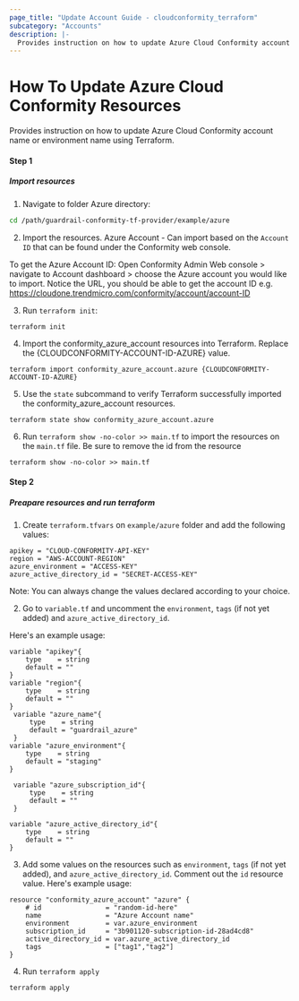 ```yaml
---
page_title: "Update Account Guide - cloudconformity_terraform"
subcategory: "Accounts"
description: |-
  Provides instruction on how to update Azure Cloud Conformity account name or environment name using Terraform.
---
```


# How To Update Azure Cloud Conformity Resources
Provides instruction on how to update Azure Cloud Conformity account name or environment name using Terraform.

#### Step 1

##### Import resources
1. Navigate to folder Azure directory:
```sh
cd /path/guardrail-conformity-tf-provider/example/azure
```
2. Import the resources.
Azure Account - Can import based on the `Account ID` that can be found under the Conformity web console.

To get the Azure Account ID:
Open Conformity Admin Web console > navigate to Account dashboard > choose the Azure account you would like to import.
Notice the URL, you should be able to get the account ID e.g. https://cloudone.trendmicro.com/conformity/account/account-ID

3. Run `terraform init`:
```hcl
terraform init
```

4. Import the conformity_azure_account resources into Terraform. Replace the {CLOUDCONFORMITY-ACCOUNT-ID-AZURE} value.
```hcl
terraform import conformity_azure_account.azure {CLOUDCONFORMITY-ACCOUNT-ID-AZURE}
```

5. Use the `state` subcommand to verify Terraform successfully imported the conformity_azure_account resources.
```hcl
terraform state show conformity_azure_account.azure
```

6. Run `terraform show -no-color >> main.tf` to import the resources on the `main.tf` file. Be sure to remove the id from the resource
```hcl
terraform show -no-color >> main.tf
```
#### Step 2

##### Preapare resources and run terraform

1. Create `terraform.tfvars` on `example/azure` folder and add the following values:

```
apikey = "CLOUD-CONFORMITY-API-KEY"
region = "AWS-ACCOUNT-REGION"
azure_environment = "ACCESS-KEY"
azure_active_directory_id = "SECRET-ACCESS-KEY"
```
Note: You can always change the values declared according to your choice.

2. Go to `variable.tf` and uncomment the `environment`, `tags` (if not yet added) and `azure_active_directory_id`.

Here's an example usage:
```
variable "apikey"{
    type    = string
    default = ""
}
variable "region"{
    type    = string
    default = ""
}
 variable "azure_name"{
     type    = string
     default = "guardrail_azure"
 }
variable "azure_environment"{
    type    = string
    default = "staging"
}

 variable "azure_subscription_id"{
     type    = string
     default = ""
 }

variable "azure_active_directory_id"{
    type    = string
    default = ""
}
```

3. Add some values on the resources such as `environment`, `tags` (if not yet added), and `azure_active_directory_id`. Comment out the `id` resource value. Here's example usage:
```
resource "conformity_azure_account" "azure" {
    # id                = "random-id-here"
    name                = "Azure Account name"
    environment         = var.azure_environment
    subscription_id     = "3b901120-subscription-id-28ad4cd8"
    active_directory_id = var.azure_active_directory_id
    tags                = ["tag1","tag2"]
}
```

4. Run `terraform apply`
```sh
terraform apply
```